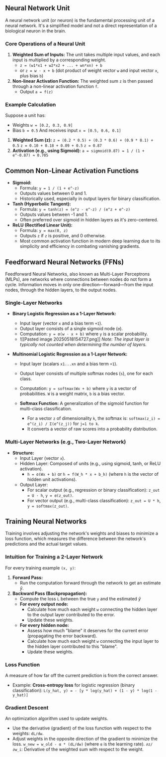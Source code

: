 ## Neural Network Unit
A neural network unit (or neuron) is the fundamental processing unit of a neural network. It's a simplified model and not a direct representation of a biological neuron in the brain.

### Core Operations of a Neural Unit
1.  **Weighted Sum of Inputs:** The unit takes multiple input values, and each input is multiplied by a corresponding weight.
    *   `z = (w1*x1 + w2*x2 + ... + wn*xn) + b`
    *   or `z = w · x + b` (dot product of weight vector `w` and input vector `x`, plus bias `b`)
2.  **Non-linear Activation Function:** The weighted sum `z` is then passed through a non-linear activation function `f`.
    *   Output `a = f(z)`

### Example Calculation
Suppose a unit has:
*   Weights `w = [0.2, 0.3, 0.9]`
*   Bias `b = 0.5`
And receives input `x = [0.5, 0.6, 0.1]`

1.  **Weighted Sum (z):**
    `z = (0.2 * 0.5) + (0.3 * 0.6) + (0.9 * 0.1) + 0.5`
    `z = 0.10 + 0.18 + 0.09 + 0.5`
    `z = 0.87`
2.  **Activation (e.g., using Sigmoid):**
    `a = sigmoid(0.87) = 1 / (1 + e^-0.87) ≈ 0.705`


## Common Non-Linear Activation Functions

*   **Sigmoid:**
    *   Formula: `y = 1 / (1 + e^-z)`
    *   Outputs values between 0 and 1.
    *   Historically used, especially in output layers for binary classification.
*   **Tanh (Hyperbolic Tangent):**
    *   Formula: `y = tanh(z) = (e^z - e^-z) / (e^z + e^-z)`
    *   Outputs values between -1 and 1.
    *   Often preferred over sigmoid in hidden layers as it's zero-centered.
*   **ReLU (Rectified Linear Unit):**
    *   Formula: `y = max(0, z)`
    *   Outputs `z` if `z` is positive, and 0 otherwise.
    *   Most common activation function in modern deep learning due to its simplicity and efficiency in combating vanishing gradients.
## Feedforward Neural Networks (FFNs)
Feedforward Neural Networks, also known as Multi-Layer Perceptrons (MLPs), are networks where connections between nodes do not form a cycle. Information moves in only one direction—forward—from the input nodes, through the hidden layers, to the output nodes.

### Single-Layer Networks

*   **Binary Logistic Regression as a 1-Layer Network:**
    *   Input layer (vector `x` and a bias term `+1`).
    *   Output layer consists of a single sigmoid node (`σ`).
    *   Computation: `y = σ(w · x + b)` where `y` is a scalar probability.
	- ![[Pasted image 20250518154727.png]]
    *Note: The input layer is typically not counted when determining the number of layers.*

*   **Multinomial Logistic Regression as a 1-Layer Network:**
    *   Input layer (scalars `x1...xn` and a bias term `+1`).
    *   Output layer consists of multiple softmax nodes (`s`), one for each class.
    *   Computation: `y = softmax(Wx + b)` where `y` is a vector of probabilities. `W` is a weight matrix, `b` is a bias vector.

    *   **Softmax Function:** A generalization of the sigmoid function for multi-class classification.
        *   For a vector `z` of dimensionality `k`, the softmax is: `softmax(z_i) = e^(z_i) / Σ(e^(z_j))` for `j=1 to k`.
        *   It converts a vector of raw scores into a probability distribution.

### Multi-Layer Networks (e.g., Two-Layer Network)

*   **Structure:**
    *   Input Layer (vector `x`).
    *   Hidden Layer: Composed of units (e.g., using sigmoid, tanh, or ReLU activation).
        *   `h = σ(Wx + b)` or `h = f(W_h * x + b_h)` (where `h` is the vector of hidden unit activations).
    *   Output Layer:
        *   For scalar output (e.g., regression or binary classification): `z_out = U · h`, `y = σ(z_out)`.
        *   For vector output (e.g., multi-class classification): `z_out = U * h`, `y = softmax(z_out)`.
## Training Neural Networks

Training involves adjusting the network's weights and biases to minimize a loss function, which measures the difference between the network's predictions and the actual target values.
### Intuition for Training a 2-Layer Network
For every training example `(x, y)`:
1.  **Forward Pass:**
    *   Run the computation forward through the network to get an estimate $\hat{y}$.
2.  **Backward Pass (Backpropagation):**
    *   Compute the loss `L` between the true `y` and the estimated $\hat{y}$
    *   **For every output node:**
        *   Calculate how much each weight `w` connecting the hidden layer to the output layer contributed to the error.
        *   Update these weights.
    *   **For every hidden node:**
        *   Assess how much "blame" it deserves for the current error (propagating the error backward).
        *   Calculate how much each weight `w` connecting the input layer to the hidden layer contributed to this "blame".
        *   Update these weights.

### Loss Function
A measure of how far off the current prediction is from the correct answer.
*   Example: **Cross-entropy loss** for logistic regression (binary classification):
    `L(y_hat, y) = - [y * log(y_hat) + (1 - y) * log(1 - y_hat)]`

### Gradient Descent
An optimization algorithm used to update weights.
*   Use the derivative (gradient) of the loss function with respect to the weights: `dL/dw`.
*   Adjust weights in the opposite direction of the gradient to minimize the loss.
    `w_new = w_old - α * (dL/dw)` (where `α` is the learning rate).
   `∂z/∂w_i`: Derivative of the weighted sum with respect to the weight.
